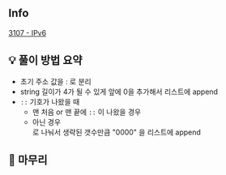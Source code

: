 ## Info
[3107 - IPv6](https://www.acmicpc.net/problem/3107)

## 💡 풀이 방법 요약
- 초기 주소 값을 : 로 분리
- string 길이가 4가 될 수 있게 앞에 0을 추가해서 리스트에 append 
- `::` 기호가 나왔을 때 
  - 맨 처음 or 맨 끝에 `::` 이 나왔을 경우
  - 아닌 경우  
  로 나눠서 생략된 갯수만큼 "0000" 을 리스트에 append


## 🙂 마무리


